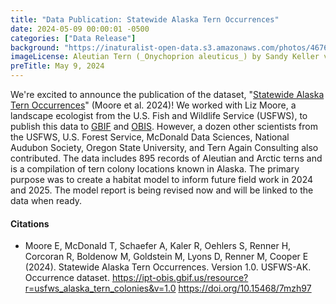 ```yaml
---
title: "Data Publication: Statewide Alaska Tern Occurrences" 
date: 2024-05-09 00:00:01 -0500 
categories: ["Data Release"] 
background: "https://inaturalist-open-data.s3.amazonaws.com/photos/46768716/large.jpg"
imageLicense: Aleutian Tern (_Onychoprion aleuticus_) by Sandy Keller via [iNaturalist](https://www.inaturalist.org/photos/46768716), [CCBY](https://creativecommons.org/licenses/by/4.0/)
preTitle: May 9, 2024
---
```


We're excited to announce the publication of the dataset, "[Statewide Alaska Tern Occurrences](https://doi.org/10.15468/7mzh97)" (Moore et al. 2024)! We worked with Liz Moore, a landscape ecologist from the U.S. Fish and Wildlife Service (USFWS), to publish this data to [GBIF](https://www.gbif.org/dataset/2e197e5f-d3d1-48b2-bd86-293df47b0a46) and [OBIS](https://obis.org/dataset/9c3e1803-61db-48fb-94fd-24ea5a17ba8b). However, a dozen other scientists from the USFWS, U.S. Forest Service, McDonald Data Sciences, National Audubon Society, Oregon State University, and Tern Again Consulting also contributed. The data includes 895 records of Aleutian and Arctic terns and is a compilation of tern colony locations known in Alaska. The primary purpose was to create a habitat model to inform future field work in 2024 and 2025. The model report is being revised now and will be linked to the data when ready.

#### Citations

- Moore E, McDonald T, Schaefer A, Kaler R, Oehlers S, Renner H, Corcoran R, Boldenow M, Goldstein M, Lyons D, Renner M, Cooper E (2024). Statewide Alaska Tern Occurrences. Version 1.0. USFWS-AK. Occurrence dataset. https://ipt-obis.gbif.us/resource?r=usfws_alaska_tern_colonies&v=1.0 https://doi.org/10.15468/7mzh97